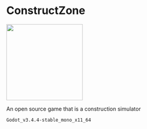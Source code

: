 # ConstructZone

<img src="./assets/logo.png" height="200px">

An open source game that is a construction simulator

`Godot_v3.4.4-stable_mono_x11_64`